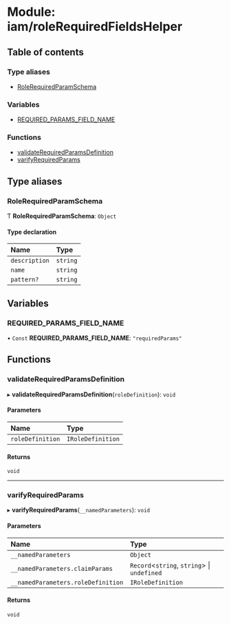 # Module: iam/roleRequiredFieldsHelper

## Table of contents

### Type aliases

- [RoleRequiredParamSchema](iam_roleRequiredFieldsHelper.md#rolerequiredparamschema)

### Variables

- [REQUIRED\_PARAMS\_FIELD\_NAME](iam_roleRequiredFieldsHelper.md#required_params_field_name)

### Functions

- [validateRequiredParamsDefinition](iam_roleRequiredFieldsHelper.md#validaterequiredparamsdefinition)
- [varifyRequiredParams](iam_roleRequiredFieldsHelper.md#varifyrequiredparams)

## Type aliases

### RoleRequiredParamSchema

Ƭ **RoleRequiredParamSchema**: `Object`

#### Type declaration

| Name | Type |
| :------ | :------ |
| `description` | `string` |
| `name` | `string` |
| `pattern?` | `string` |

## Variables

### REQUIRED\_PARAMS\_FIELD\_NAME

• `Const` **REQUIRED\_PARAMS\_FIELD\_NAME**: ``"requiredParams"``

## Functions

### validateRequiredParamsDefinition

▸ **validateRequiredParamsDefinition**(`roleDefinition`): `void`

#### Parameters

| Name | Type |
| :------ | :------ |
| `roleDefinition` | `IRoleDefinition` |

#### Returns

`void`

___

### varifyRequiredParams

▸ **varifyRequiredParams**(`__namedParameters`): `void`

#### Parameters

| Name | Type |
| :------ | :------ |
| `__namedParameters` | `Object` |
| `__namedParameters.claimParams` | `Record`<`string`, `string`\> \| `undefined` |
| `__namedParameters.roleDefinition` | `IRoleDefinition` |

#### Returns

`void`
